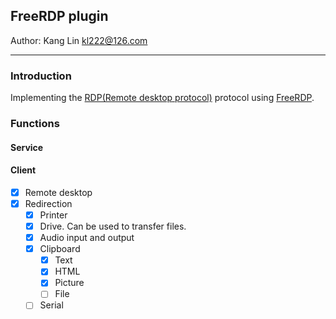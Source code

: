 ## FreeRDP plugin
Author: Kang Lin <kl222@126.com>

---------------------

### Introduction

Implementing the [RDP(Remote desktop protocol)](https://github.com/FreeRDP/FreeRDP/wiki/Reference-Documentation)
protocol using [FreeRDP](https://github.com/FreeRDP/FreeRDP).

### Functions
#### Service

#### Client

- [x] Remote desktop
- [x] Redirection
  - [x] Printer
  - [x] Drive. Can be used to transfer files.
  - [x] Audio input and output
  - [x] Clipboard
    - [x] Text
    - [x] HTML
    - [x] Picture
    - [ ] File
  - [ ] Serial

